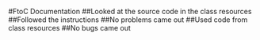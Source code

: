 #FtoC Documentation
##Looked at the source code in the class resources 
##Followed the instructions
##No problems came out
##Used code from class resources
##No bugs came out